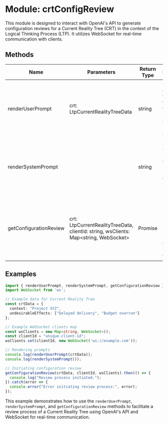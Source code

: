 # Module: crtConfigReview

This module is designed to interact with OpenAI's API to generate configuration reviews for a Current Reality Tree (CRT) in the context of the Logical Thinking Process (LTP). It utilizes WebSocket for real-time communication with clients.

## Methods

| Name                    | Parameters                                                                 | Return Type             | Description                                                                                      |
|-------------------------|----------------------------------------------------------------------------|-------------------------|--------------------------------------------------------------------------------------------------|
| renderUserPrompt        | crt: LtpCurrentRealityTreeData                                             | string                  | Generates a prompt for the user to review the Current Reality Tree context and undesirable effects. |
| renderSystemPrompt      |                                                                            | string                  | Generates a system prompt to guide the user in reviewing the Current Reality Tree setup.         |
| getConfigurationReview  | crt: LtpCurrentRealityTreeData, clientId: string, wsClients: Map<string, WebSocket> | Promise<void> | Initiates the review process by sending prompts to OpenAI and streaming the response to the client. |

## Examples

```typescript
import { renderUserPrompt, renderSystemPrompt, getConfigurationReview } from '@policysynth/apiltp/crtConfigReview.js';
import WebSocket from 'ws';

// Example data for Current Reality Tree
const crtData = {
  context: "Project XYZ",
  undesirableEffects: ["Delayed delivery", "Budget overrun"]
};

// Example WebSocket clients map
const wsClients = new Map<string, WebSocket>();
const clientId = "unique-client-id";
wsClients.set(clientId, new WebSocket('ws://example.com'));

// Rendering prompts
console.log(renderUserPrompt(crtData));
console.log(renderSystemPrompt());

// Initiating configuration review
getConfigurationReview(crtData, clientId, wsClients).then(() => {
  console.log("Review process initiated.");
}).catch(error => {
  console.error("Error initiating review process:", error);
});
```

This example demonstrates how to use the `renderUserPrompt`, `renderSystemPrompt`, and `getConfigurationReview` methods to facilitate a review process of a Current Reality Tree using OpenAI's API and WebSocket for real-time communication.